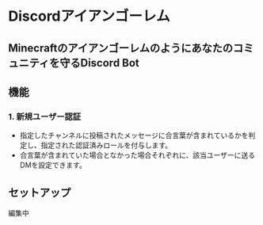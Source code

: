 # Discordアイアンゴーレム
Minecraftのアイアンゴーレムのようにあなたのコミュニティを守るDiscord Bot  
---
## 機能
### 1. 新規ユーザー認証
- 指定したチャンネルに投稿されたメッセージに合言葉が含まれているかを判定し、指定された認証済みロールを付与します。
- 合言葉が含まれていた場合となかった場合それぞれに、該当ユーザーに送るDMを設定できます。
## セットアップ
編集中
